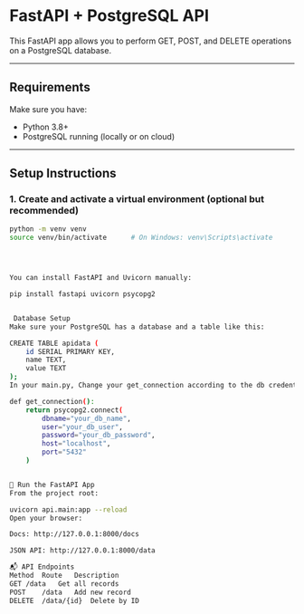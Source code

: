 # FastAPI + PostgreSQL API

This FastAPI app allows you to perform GET, POST, and DELETE operations on a PostgreSQL database.

---

##  Requirements

Make sure you have:

- Python 3.8+
- PostgreSQL running (locally or on cloud)

---

##  Setup Instructions

### 1. Create and activate a virtual environment (optional but recommended)

```bash
python -m venv venv
source venv/bin/activate      # On Windows: venv\Scripts\activate




You can install FastAPI and Uvicorn manually:

pip install fastapi uvicorn psycopg2


 Database Setup
Make sure your PostgreSQL has a database and a table like this:

CREATE TABLE apidata (
    id SERIAL PRIMARY KEY,
    name TEXT,
    value TEXT
);
In your main.py, Change your get_connection according to the db credentials :

def get_connection():
    return psycopg2.connect(
        dbname="your_db_name",
        user="your_db_user",
        password="your_db_password",
        host="localhost",
        port="5432"
    )


🚀 Run the FastAPI App
From the project root:

uvicorn api.main:app --reload
Open your browser:

Docs: http://127.0.0.1:8000/docs

JSON API: http://127.0.0.1:8000/data

📬 API Endpoints
Method	Route	Description
GET	/data	Get all records
POST	/data	Add new record
DELETE	/data/{id}	Delete by ID


